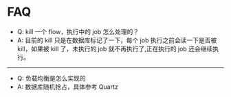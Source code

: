 <!--
 Copyright (c) 2019, Xiaomi, Inc.  All rights reserved.
 This source code is licensed under the Apache License Version 2.0, which
 can be found in the LICENSE file in the root directory of this source tree.
-->

# FAQ

- Q: kill 一个 flow，执行中的 job 怎么处理的？
- A: 目前的 kill 只是在数据库标记了一下，每个 job 执行之前会读一下是否被 kill，如果被 kill 了，未执行的 job 就不再执行了,正在执行的 job 还会继续执行。

---

- Q: 负载均衡是怎么实现的
- A: 数据库随机抢占，具体参考 Quartz
